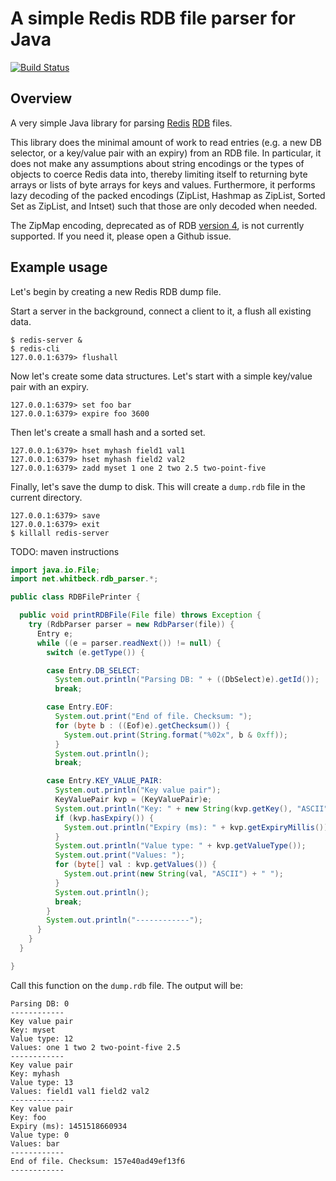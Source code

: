 # A simple Redis RDB file parser for Java

[![Build Status](https://travis-ci.org/jwhitbeck/java-rdb-parser.png)](https://travis-ci.org/jwhitbeck/java-rdb-parser.png)

## Overview

A very simple Java library for parsing [Redis](http://redis.io)
[RDB](https://github.com/sripathikrishnan/redis-rdb-tools/wiki/Redis-RDB-Dump-File-Format) files.

This library does the minimal amount of work to read entries (e.g. a new DB selector, or a key/value pair with
an expiry) from an RDB file. In particular, it does not make any assumptions about string encodings or the
types of objects to coerce Redis data into, thereby limiting itself to returning byte arrays or lists of byte
arrays for keys and values. Furthermore, it performs lazy decoding of the packed encodings (ZipList, Hashmap
as ZipList, Sorted Set as ZipList, and Intset) such that those are only decoded when needed.

The ZipMap encoding, deprecated as of RDB
[version 4](https://github.com/sripathikrishnan/redis-rdb-tools/blob/master/docs/RDB_Version_History.textile),
is not currently supported. If you need it, please open a Github issue.

## Example usage

Let's begin by creating a new Redis RDB dump file.

Start a server in the background, connect a client to it, a flush all existing data.

```
$ redis-server &
$ redis-cli
127.0.0.1:6379> flushall
```

Now let's create some data structures. Let's start with a simple key/value pair with an expiry.

```
127.0.0.1:6379> set foo bar
127.0.0.1:6379> expire foo 3600
```

Then let's create a small hash and a sorted set.

```
127.0.0.1:6379> hset myhash field1 val1
127.0.0.1:6379> hset myhash field2 val2
127.0.0.1:6379> zadd myset 1 one 2 two 2.5 two-point-five
```

Finally, let's save the dump to disk. This will create a `dump.rdb` file in the current directory.

```
127.0.0.1:6379> save
127.0.0.1:6379> exit
$ killall redis-server
```

TODO: maven instructions

```java
import java.io.File;
import net.whitbeck.rdb_parser.*;

public class RDBFilePrinter {

  public void printRDBFile(File file) throws Exception {
    try (RdbParser parser = new RdbParser(file)) {
      Entry e;
      while ((e = parser.readNext()) != null) {
        switch (e.getType()) {

        case Entry.DB_SELECT:
          System.out.println("Parsing DB: " + ((DbSelect)e).getId());
          break;

        case Entry.EOF:
          System.out.print("End of file. Checksum: ");
          for (byte b : ((Eof)e).getChecksum()) {
            System.out.print(String.format("%02x", b & 0xff));
          }
          System.out.println();
          break;

        case Entry.KEY_VALUE_PAIR:
          System.out.println("Key value pair");
          KeyValuePair kvp = (KeyValuePair)e;
          System.out.println("Key: " + new String(kvp.getKey(), "ASCII"));
          if (kvp.hasExpiry()) {
            System.out.println("Expiry (ms): " + kvp.getExpiryMillis());
          }
          System.out.println("Value type: " + kvp.getValueType());
          System.out.print("Values: ");
          for (byte[] val : kvp.getValues()) {
            System.out.print(new String(val, "ASCII") + " ");
          }
          System.out.println();
          break;
        }
        System.out.println("------------");
      }
    }
  }

}
```

Call this function on the `dump.rdb` file. The output will be:

```
Parsing DB: 0
------------
Key value pair
Key: myset
Value type: 12
Values: one 1 two 2 two-point-five 2.5
------------
Key value pair
Key: myhash
Value type: 13
Values: field1 val1 field2 val2
------------
Key value pair
Key: foo
Expiry (ms): 1451518660934
Value type: 0
Values: bar
------------
End of file. Checksum: 157e40ad49ef13f6
------------
```
